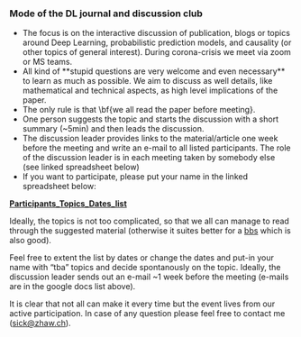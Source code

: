 
<h3>Mode of the DL journal and discussion club</h3>

<ul>
	<li/>  The focus is on the interactive discussion of publication, blogs or topics around Deep Learning, probabilistic prediction models, and causality (or other topics of general interest). During corona-crisis we meet via zoom or MS teams.  
	<li/>  All kind of **stupid questions are very welcome and even necessary** to learn as much as possible. We aim to discuss as well details, like mathematical and technical aspects, as high level implications of the paper. 
	<li/>  The only rule is that \bf{we all read the paper before meeting}. 
	<li/> One person suggests the topic and starts the discussion with a short summary (~5min) and then leads the discussion. 
	   <li/>The discussion leader provides links to the material/article one week before the meeting and write an e-mail to all listed participants. The role of the discussion leader is in each meeting taken by somebody else (see linked spreadsheet below)
  <li/>If you want to participate, please put your name in the linked spreadsheet below:
</ul>

 <a href="https://docs.google.com/spreadsheets/d/1nvDV3tVnD2YjbOf81les5Ef9hwEc7_PrcLruXVaHXJg/edit?usp=sharing">**Participants_Topics_Dates_list**</a>

Ideally, the topics is not too complicated, so that we all can manage to read through the suggested material (otherwise it suites better for a <a href="https://tensorchiefs.github.io/bbs/">bbs</a> which is also good).

Feel free to extent the list by dates or change the dates and put-in your name with “tba” topics and decide spontanously on the topic. Ideally, the discussion leader sends out an e-mail ~1 week before the meeting (e-mails are in the google docs list above). 
 
It is clear that not all can make it every time but the event lives from our active participation. In case of any question please feel free to contact me (sick@zhaw.ch).
